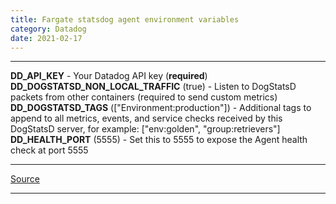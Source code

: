 ```yaml
---
title: Fargate statsdog agent environment variables
category: Datadog
date: 2021-02-17
---
```


-----

**DD_API_KEY** - Your Datadog API key (**required**)
**DD_DOGSTATSD_NON_LOCAL_TRAFFIC** (true) - Listen to DogStatsD packets from other containers (required to send custom metrics)
**DD_DOGSTATSD_TAGS** (["Environment:production"]) - Additional tags to append to all metrics, events, and service checks received by this DogStatsD server, for example: ["env:golden", "group:retrievers"]
**DD_HEALTH_PORT** (5555) - Set this to 5555 to expose the Agent health check at port 5555

-----

[Source](https://docs.datadoghq.com/agent/docker/?tab=standard)

-----
